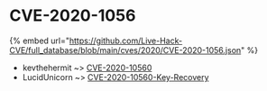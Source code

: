 # CVE-2020-1056
{% embed url="https://github.com/Live-Hack-CVE/full_database/blob/main/cves/2020/CVE-2020-1056.json" %}

* kevthehermit ~> [CVE-2020-10560](https://www.alice-snow.ru/2020/database/cve-2020-1056/cve-2020-10560-kevthehermit)
* LucidUnicorn ~> [CVE-2020-10560-Key-Recovery](https://www.alice-snow.ru/2020/database/cve-2020-1056/cve-2020-10560-key-recovery-lucidunicorn)